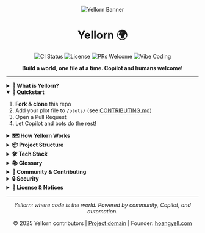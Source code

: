 
<p align="center">
	<img src="https://repository-images.githubusercontent.com/1048182770/6e5296a0-94a6-40ce-a110-9590395a11ae" alt="Yellorn Banner"/>
</p>

<h1 align="center">Yellorn 🌍</h1>

<p align="center">
	<img src="https://github.com/Yellorn/yellorn/actions/workflows/ci.yml/badge.svg" alt="CI Status">
	<img src="https://img.shields.io/badge/license-Apache%20License%202.0-blue" alt="License">
	<img src="https://img.shields.io/badge/PRs-welcome-brightgreen.svg" alt="PRs Welcome">
	<img src="https://img.shields.io/badge/vibe-coding-blueviolet" alt="Vibe Coding">
</p>

<p align="center">
	<b>Build a world, one file at a time. Copilot and humans welcome!</b>
</p>

---

<details>
<summary><strong>📖 What is Yellorn?</strong></summary>

Yellorn is a collaborative, open-source digital universe where every plot of land is defined by a Python file. The world is visualized as a 2D grid, and anyone can expand it by submitting a Pull Request with a new plot. All validation and deployment are automated.

</details>

<details open>
<summary><strong>🚀 Quickstart</strong></summary>

1. <strong>Fork & clone</strong> this repo
2. Add your plot file to <code>/plots/</code> (see <a href=".github/CONTRIBUTING.md">CONTRIBUTING.md</a>)
3. Open a Pull Request
4. Let Copilot and bots do the rest!

</details>

<details>
<summary><strong>🗺️ How Yellorn Works</strong></summary>

```mermaid
flowchart LR
		A[Contributor] -- PR with new plot.py --> B[GitHub Actions]
		B -- Validate & Test --> C[Backend: FastAPI]
		C -- Serve plot data --> D[Frontend: React]
		D -- Render grid --> E[World Visualization]
```

1. Each <code>.py</code> file in <code>/plots</code> defines a unique plot (owner, position, size)
2. The backend (FastAPI) scans and validates all plots
3. The frontend (React) renders the world as a grid of colored blocks
4. Community members add new plots via PRs; bots validate and deploy

</details>

<details>
<summary><strong>📦 Project Structure</strong></summary>

```text
backend/    # FastAPI backend (start here for API)
frontend/   # React frontend (start here for UI)
plots/      # All land plots live here (add your .py file!)
```

</details>

<details>
<summary><strong>🛠️ Tech Stack</strong></summary>

- <strong>Backend:</strong> Python 3.11, FastAPI
- <strong>Frontend:</strong> React (Vite or CRA), TypeScript
- <strong>World Data:</strong> Python files in <code>/plots/</code> (filesystem as database)
- <strong>Automation:</strong> GitHub Actions (CI/CD, validation)
- <strong>Other:</strong> Node.js 20+, modern package managers (pip, npm/yarn/pnpm), open-source, monorepo structure

</details>

<details>
<summary><strong>📚 Glossary</strong></summary>

- <strong>Plot:</strong> A piece of land, defined by a Python file in <code>/plots</code>
- <strong>World:</strong> The sum of all plots, visualized as a grid
- <strong>Owner:</strong> The GitHub user who created a plot
- <strong>Validation:</strong> Automated checks for plot uniqueness and overlap

</details>

<details>
<summary><strong>🤝 Community & Contributing</strong></summary>

- Read <a href=".github/CONTRIBUTING.md">CONTRIBUTING.md</a> to add your plot
- See <a href=".github/CODE_OF_CONDUCT.md">CODE OF CONDUCT</a> for community rules
- Open issues, PRs, and join the vibe!

</details>

<details>
<summary><strong>🔒 Security</strong></summary>

- See <a href=".github/SECURITY.md">SECURITY.md</a> for responsible disclosure

</details>

<details>
<summary><strong>📝 License & Notices</strong></summary>

- Apache 2.0, see <a href="./LICENSE">LICENSE</a> and <a href=".github/NOTICE">NOTICE</a>

</details>

---

<p align="center"><em>Yellorn: where code is the world. Powered by community, Copilot, and automation.</em></p>

<p align="center">© 2025 Yellorn contributors | <a href="https://yellorn.com/">Project domain</a> | Founder: <a href="https://hoangyell.com">hoangyell.com</a></p>
